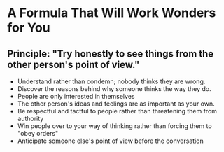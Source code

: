 # A Formula That Will Work Wonders for You #

## Principle: "Try honestly to see things from the other person's point of view." ##

- Understand rather than condemn; nobody thinks they are wrong.
- Discover the reasons behind why someone thinks the way they do.
- People are only interested in themselves
- The other person's ideas and feelings are as important as your own.
- Be respectful and tactful to people rather than threatening them from authority
- Win people over to your way of thinking rather than forcing them to "obey orders"
- Anticipate someone else's point of view before the conversation
